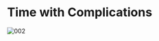 # Time with Complications

![002](https://github.com/user-attachments/assets/23bea35e-c064-4430-9898-7de24c1a2786)


